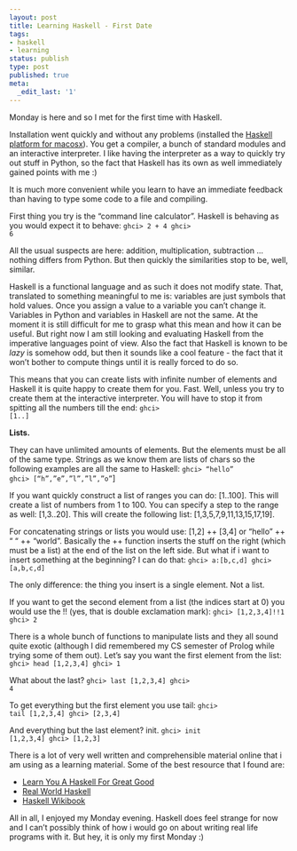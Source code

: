 ```yaml
---
layout: post
title: Learning Haskell - First Date
tags:
- haskell
- learning
status: publish
type: post
published: true
meta:
  _edit_last: '1'
---
```

Monday is here and so I met for the first time with Haskell.

Installation went quickly and without any problems (installed the <a href="http://hackage.haskell.org/platform/">Haskell platform for macosx</a>). You get a compiler, a bunch of standard modules and an interactive interpreter. I like having the interpreter as a way to quickly try out stuff in Python, so the fact that Haskell has its own as well immediately gained points  with me :)

It is much more convenient while you learn to have an immediate feedback than having to type some code to a file and compiling.

First thing you try is the “command line calculator”. Haskell is behaving as you would expect it to behave:
<code>ghci&gt; 2 + 4
ghci&gt; 6</code>

All the usual suspects are here: addition, multiplication, subtraction ... nothing differs from Python.
But then quickly the similarities stop to be, well, similar.

Haskell is a functional language and as such it does not modify state. That, translated to something meaningful to me is: variables are just symbols that hold values. Once you assign a value to a variable you can’t change it. Variables in Python and variables in Haskell are not the same. At the moment it is still difficult for me to grasp what this mean and how it can be useful. But right now I am still looking and evaluating Haskell from the imperative languages point of view. Also the fact that Haskell is known to be *lazy* is somehow odd, but then it sounds like a cool feature - the fact that it won’t bother to compute things until it is really forced to do so.

This means that you can create lists with infinite number of elements and Haskell it is quite happy to create them for you. Fast. Well, unless you try to create them at the interactive interpreter. You will have to stop it from spitting all the numbers till the end:
<code>ghci&gt; [1..]</code>

<strong>Lists.</strong>

They can have unlimited amounts of elements. But the elements must be all of the same type. Strings as we know them are lists of chars so the following examples are all the same to Haskell:
<code>ghci&gt; “hello”
ghci&gt; [“h”,”e”,”l”,”l”,”o”</code>]

If you want quickly construct a list of ranges you can do: [1..100]. This will create a list of numbers from 1 to 100. You can specify a step to the range as well: [1,3..20]. This will create the following list: [1,3,5,7,9,11,13,15,17,19].

For concatenating strings or lists you would use: [1,2] ++ [3,4] or “hello” ++ “ “ ++ “world”. Basically the ++ function inserts the stuff on the right (which must be a list) at the end of the list on the left side. But what if i want to insert something at the beginning? I can do that:
<code>ghci&gt; a:[b,c,d]
ghci&gt; [a,b,c,d]</code>

The only difference: the thing you insert is a single element. Not a list.

If you want to get the second element from a list (the indices start at 0) you would use the !! (yes, that is double exclamation mark):
<code>ghci&gt; [1,2,3,4]!!1
ghci&gt; 2</code>

There is a whole bunch of functions to manipulate lists and they all sound quite exotic (although I did remembered my CS semester of Prolog while trying some of them out).
Let’s say you want the first element from the list:
<code>ghci&gt; head [1,2,3,4]
ghci&gt; 1</code>

What about the last?
<code>ghci&gt; last [1,2,3,4]
ghci&gt; 4</code>

To get everything but the first element you use tail:
<code>ghci&gt; tail [1,2,3,4]
ghci&gt; [2,3,4]</code>

And everything but the last element? init.
<code>ghci&gt; init [1,2,3,4]
ghci&gt; [1,2,3]</code>

There is a lot of very well written and comprehensible material online that i am using as a learning material. Some of the best resource that I found are:
<ul>
	<li><a href="http://learnyouahaskell.com/">Learn You A Haskell For Great Good</a></li>
	<li><a href="http://book.realworldhaskell.org/read/">Real World Haskell</a></li>
	<li><a href="http://en.wikibooks.org/wiki/Haskell">Haskell Wikibook</a></li>
</ul>
All in all, I enjoyed my Monday evening. Haskell does feel strange for now and I can’t possibly think of how i would go on about writing real life programs with it. But hey, it is only my first Monday :)
